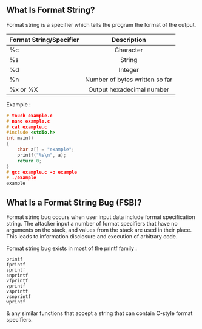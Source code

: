 ## What Is Format String?

Format string is a specifier which tells the program the format of the output.

| Format String/Specifier | Description  |
| ------------- |:-------------:| 
| %c | Character | 
| %s | String | 
| %d | Integer | 
| %n | Number of bytes written so far | 
| %x or %X | Output hexadecimal number | 

Example : 

```c
# touch example.c
# nano example.c
# cat example.c
#include <stdio.h>
int main()
{
    char a[] = "example";
    printf("%s\n", a);
    return 0;
}
# gcc example.c -o example
# ./example
example
```

## What Is a Format String Bug (FSB)?

Format string bug occurs when user input data include format specification string. The attacker input a number of format specifiers that have no arguments on the stack, and values from the stack are used in their place. This leads to information disclosure and execution of arbitrary code.

Format string bug exists in most of the printf family :

```
printf
fprintf
sprintf
snprintf
vfprintf
vprintf
vsprintf
vsnprintf
wprintf
```

& any similar functions that accept a string that can contain C-style format specifiers.


